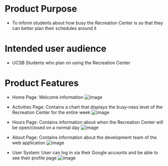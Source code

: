 # Product Purpose 
- To inform students about how busy the Recreation Center is so that they can better plan their schedules around it

# Intended user audience
- UCSB Students who plan on using the Recreation Center

# Product Features 
- Home Page: Welcome information
![image](https://user-images.githubusercontent.com/19778338/119908466-7f848680-bf07-11eb-8e36-a693edb2ae89.png)

- Activities Page: Contains a chart that displays the busy-ness level of the Recreation Center for the entire week
![image](https://user-images.githubusercontent.com/19778338/119908538-ae9af800-bf07-11eb-8820-0e7c91860c96.png)

- Hours Page: Contains information about when the Recreation Center will be open/closed on a normal day
![image](https://user-images.githubusercontent.com/19778338/119908606-d722f200-bf07-11eb-8d18-2dd6ccb4e43f.png)

- About Page: Contains information about the development team of the web application
![image](https://user-images.githubusercontent.com/19778338/119908648-f0c43980-bf07-11eb-997d-c7f2e97ffefd.png)

- User System: User can log in via their Google accounts and be able to see their profile page
![image](https://user-images.githubusercontent.com/19778338/119908716-1a7d6080-bf08-11eb-8027-1bc6d1a68562.png)

